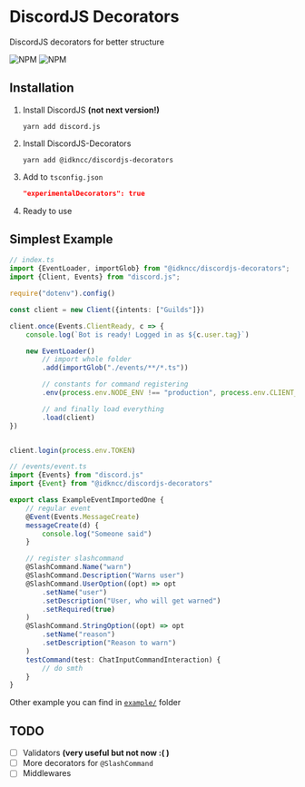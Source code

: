 # DiscordJS Decorators

DiscordJS decorators for better structure

![NPM](https://badgen.net/npm/v/@idkncc/discordjs-decorators)
![NPM](https://badgen.net/npm/dt/@idkncc/discordjs-decorators)

## Installation

1. Install DiscordJS **(not next version!)**
   ```shell
   yarn add discord.js
   ```
2. Install DiscordJS-Decorators
   ```shell
   yarn add @idkncc/discordjs-decorators
   ```
3. Add to `tsconfig.json`
   ```json
   "experimentalDecorators": true
   ```
4. Ready to use

## Simplest Example

```ts
// index.ts
import {EventLoader, importGlob} from "@idkncc/discordjs-decorators";
import {Client, Events} from "discord.js";

require("dotenv").config()

const client = new Client({intents: ["Guilds"]})

client.once(Events.ClientReady, c => {
	console.log(`Bot is ready! Logged in as ${c.user.tag}`)

	new EventLoader()
		// import whole folder
		.add(importGlob("./events/**/*.ts"))

		// constants for command registering
		.env(process.env.NODE_ENV !== "production", process.env.CLIENT_ID, process.env.GUILD_ID)

		// and finally load everything
		.load(client)
})


client.login(process.env.TOKEN)
```

```ts
// /events/event.ts
import {Events} from "discord.js"
import {Event} from "@idkncc/discordjs-decorators"

export class ExampleEventImportedOne {
	// regular event
	@Event(Events.MessageCreate)
	messageCreate(d) {
		console.log("Someone said")
	}

	// register slashcommand
	@SlashCommand.Name("warn")
	@SlashCommand.Description("Warns user")
	@SlashCommand.UserOption((opt) => opt
		.setName("user")
		.setDescription("User, who will get warned")
		.setRequired(true)
	)
	@SlashCommand.StringOption((opt) => opt
		.setName("reason")
		.setDescription("Reason to warn")
	)
	testCommand(test: ChatInputCommandInteraction) {
		// do smth
	}
}
```

Other example you can find in [`example/`](example/) folder

## TODO
- [ ] Validators **(very useful but not now :(  )**
- [ ] More decorators for `@SlashCommand`
- [ ] Middlewares
